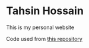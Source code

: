 # Tahsin Hossain
This is my personal website

Code used from  <a href="https://github.com/sihatafnan/sihatafnan.github.io">this repository</a>
